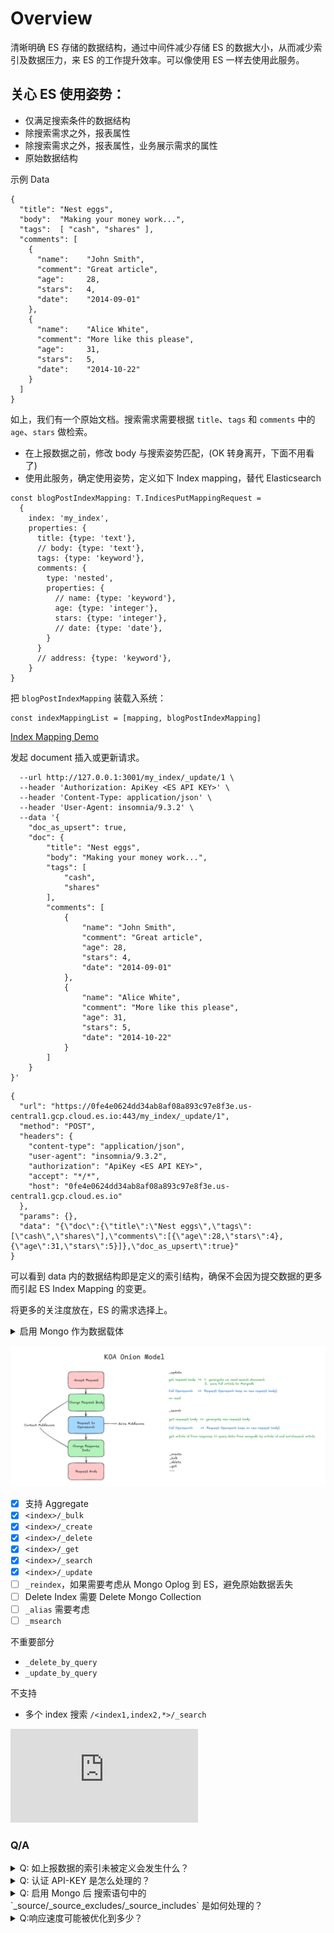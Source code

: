 # Overview

清晰明确 ES 存储的数据结构，通过中间件减少存储 ES 的数据大小，从而减少索引及数据压力，来 ES 的工作提升效率。可以像使用 ES 一样去使用此服务。

## 关心 ES 使用姿势：

- 仅满足搜索条件的数据结构
- 除搜索需求之外，报表属性
- 除搜索需求之外，报表属性，业务展示需求的属性
- 原始数据结构

示例 Data

```
{
  "title": "Nest eggs",
  "body":  "Making your money work...",
  "tags":  [ "cash", "shares" ],
  "comments": [
    {
      "name":    "John Smith",
      "comment": "Great article",
      "age":     28,
      "stars":   4,
      "date":    "2014-09-01"
    },
    {
      "name":    "Alice White",
      "comment": "More like this please",
      "age":     31,
      "stars":   5,
      "date":    "2014-10-22"
    }
  ]
}
```

如上，我们有一个原始文档。搜索需求需要根据 `title`、`tags` 和 `comments` 中的 `age`、`stars` 做检索。

- 在上报数据之前，修改 body 与搜索姿势匹配，(OK 转身离开，下面不用看了)
- 使用此服务，确定使用姿势，定义如下 Index mapping，替代 Elasticsearch

```
const blogPostIndexMapping: T.IndicesPutMappingRequest =
  {
    index: 'my_index',
    properties: {
      title: {type: 'text'},
      // body: {type: 'text'},
      tags: {type: 'keyword'},
      comments: {
        type: 'nested',
        properties: {
          // name: {type: 'keyword'},
          age: {type: 'integer'},
          stars: {type: 'integer'},
          // date: {type: 'date'},
        }
      }
      // address: {type: 'keyword'},
    }
}

```

把 `blogPostIndexMapping` 装载入系统：

```
const indexMappingList = [mapping, blogPostIndexMapping]
```

[Index Mapping Demo](index-mappings/blog-post.ts)

发起 document 插入或更新请求。

```curl --request POST \
  --url http://127.0.0.1:3001/my_index/_update/1 \
  --header 'Authorization: ApiKey <ES API KEY>' \
  --header 'Content-Type: application/json' \
  --header 'User-Agent: insomnia/9.3.2' \
  --data '{
	"doc_as_upsert": true,
	"doc": {
		"title": "Nest eggs",
		"body": "Making your money work...",
		"tags": [
			"cash",
			"shares"
		],
		"comments": [
			{
				"name": "John Smith",
				"comment": "Great article",
				"age": 28,
				"stars": 4,
				"date": "2014-09-01"
			},
			{
				"name": "Alice White",
				"comment": "More like this please",
				"age": 31,
				"stars": 5,
				"date": "2014-10-22"
			}
		]
	}
}'
```

```
{
  "url": "https://0fe4e0624dd34ab8af08a893c97e8f3e.us-central1.gcp.cloud.es.io:443/my_index/_update/1",
  "method": "POST",
  "headers": {
    "content-type": "application/json",
    "user-agent": "insomnia/9.3.2",
    "authorization": "ApiKey <ES API KEY>",
    "accept": "*/*",
    "host": "0fe4e0624dd34ab8af08a893c97e8f3e.us-central1.gcp.cloud.es.io"
  },
  "params": {},
  "data": "{\"doc\":{\"title\":\"Nest eggs\",\"tags\":[\"cash\",\"shares\"],\"comments\":[{\"age\":28,\"stars\":4},{\"age\":31,\"stars\":5}]},\"doc_as_upsert\":true}"
}
```

可以看到 data 内的数据结构即是定义的索引结构，确保不会因为提交数据的更多而引起 ES Index Mapping 的变更。

将更多的关注度放在，ES 的需求选择上。

<details>
<summary>启用 Mongo 作为数据载体</summary>

## 启用 Mongo 作为数据载体（Option）

![MongoDB VS Elasticsearch](image/mongo-vs-elasticsearch.png)

把 ES 仅做为搜索引擎使用，Mongo 作为数据数据载体时。`_search` 代理到 ES 时 `_source` 为 false，此时 ES 会跳过 Fetch Phase，搜索效率会大大提高。ES response 的 ID List 会去 Mongo 中查询，并做数据富华，最终返回结果和直接使用 ES 一样。

启用 Mongo 后，可能面临的问题是费用的提升，但搜索服务会更稳定。

> 修改文档时，缩减数据结构存入 ES，同时存储原始数据到 Mongo。index name 就是 Mongo 的 collection
>
> 搜索时 ES Query Phase 返回 ID List，response 中的\_source 从 Mongo 还原

### `.env` 启用 Mongo 配置

```

MONGO_ENABLE=TRUE
MONGODB_URL=mongodb://root:<PASSWORD>@dds-2vc5c94f551f46941635-pub.mongodb.cn-chengdu.rds.aliyuncs.com:3717/admin?replicaSet=mgset-1150466874&directConnection=true
MONGODB_DBNAME=<dev>

```

</details>

![KOA Onion Model](image/image-20241112-080341.png)

- [x] 支持 Aggregate
- [x] `<index>/_bulk`
- [x] `<index>/_create`
- [x] `<index>/_delete `
- [x] `<index>/_get `
- [x] `<index>/_search `
- [x] `<index>/_update `
- [ ] `_reindex`，如果需要考虑从 Mongo Oplog 到 ES，避免原始数据丢失
- [ ] Delete Index 需要 Delete Mongo Collection
- [ ] `_alias` 需要考虑
- [ ] `_msearch`

不重要部分

- `_delete_by_query`
- `_update_by_query`

不支持

- 多个 index 搜索 `/<index1,index2,*>/_search`

![Elasticsearch Distributed Search](https://github.com/wyl/es-libr/blob/main/elasticsearch%20distributed%20search.md)

### Q/A

<details>
<summary>Q: 如上报数据的索引未被定义会发生什么？</summary>
此时此服务就是 ES，直接转发任何请求至 ES。
</details>

<details>
<summary>Q: 认证 API-KEY 是怎么处理的？</summary>
API-KEY 是后端的 ES 的 API-KEY，权限认证、状态码等都是 ES 的真实响应
</details>

<details>
<summary>Q: 启用 Mongo 后 搜索语句中的 `_source/_source_excludes/_source_includes` 是如何处理的？</summary>

```
Phase 01 查询 ES 时，`_source` 是 false。跳过 Fetch Phase
Phase 02 查询`_source` 被转换成 [Mongo find projection](https://www.mongodb.com/zh-cn/docs/manual/reference/method/db.collection.find/)，此时 Mongo 返回的数据结构与 ES 的`_source` 同等效果。

```

</details>

<details>
<summary>Q:响应速度可能被优化到多少？</summary>

从做的一些实验上来看 150ms(Query Phase) + 2s(Fetch Phase) + ?ms(Mongo ) = 总耗时。
如果 Mongo 稳定在 200 ms 左右，那搜索可被稳定在 350 ms 左右。

</details>
